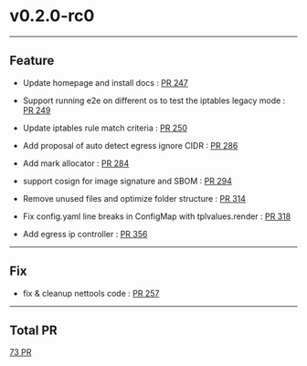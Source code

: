 
# v0.2.0-rc0

***

## Feature

* Update homepage and install docs : [PR 247](https://github.com/spidernet-io/egressgateway/pull/247)

* Support running e2e on different os to test the iptables legacy mode : [PR 249](https://github.com/spidernet-io/egressgateway/pull/249)

* Update iptables rule match criteria : [PR 250](https://github.com/spidernet-io/egressgateway/pull/250)

* Add proposal of auto detect egress ignore CIDR : [PR 286](https://github.com/spidernet-io/egressgateway/pull/286)

* Add mark allocator : [PR 284](https://github.com/spidernet-io/egressgateway/pull/284)

* support cosign for image signature and SBOM : [PR 294](https://github.com/spidernet-io/egressgateway/pull/294)

* Remove unused files and optimize folder structure : [PR 314](https://github.com/spidernet-io/egressgateway/pull/314)

* Fix config.yaml line breaks in ConfigMap with tplvalues.render : [PR 318](https://github.com/spidernet-io/egressgateway/pull/318)

* Add egress ip controller : [PR 356](https://github.com/spidernet-io/egressgateway/pull/356)



***

## Fix

* fix & cleanup nettools code : [PR 257](https://github.com/spidernet-io/egressgateway/pull/257)



***

## Total PR

[ 73 PR](https://github.com/spidernet-io/egressgateway/compare/v0.1.0...v0.2.0-rc0)
